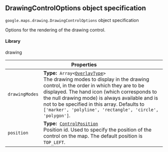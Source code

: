 <h2 id="DrawingControlOptions"> DrawingControlOptions object specification </h2><p>
<code><span itemprop="path">google.maps.drawing</span>.<span itemprop="name">DrawingControlOptions</span></code>
object specification
</p><p>Options for the rendering of the drawing control.</p><h4>Library</h4><p>drawing</p><div class="devsite-table-wrapper"><table class="properties responsive" summary="record DrawingControlOptions - Properties">
<thead>
<tr><th colspan="2">Properties</th>
</tr></thead>
<tbody>
<tr>
<td><code><span>drawingModes</span></code></td>
<td><div><strong>Type:</strong>&nbsp; <code>Array&lt;<a href="https://github.com/amenadiel/google-maps-documentation/blob/master/docs/OverlayType.md">OverlayType</a>&gt;</code></div>
<div class="desc">The drawing modes to display in the drawing control, in the order in which they are to be displayed. The hand icon (which corresponds to the null drawing mode) is always available and is not to be specified in this array. Defaults to <code>['marker', 'polyline', 'rectangle', 'circle', 'polygon']</code>.</div></td>
</tr>
<tr>
<td><code><span>position</span></code></td>
<td><div><strong>Type:</strong>&nbsp; <code><a href="https://github.com/amenadiel/google-maps-documentation/blob/master/docs/ControlPosition.md">ControlPosition</a></code></div>
<div class="desc">Position id. Used to specify the position of the control on the map. The default position is <code>TOP_LEFT</code>.</div></td>
</tr>
</tbody>
</table></div>